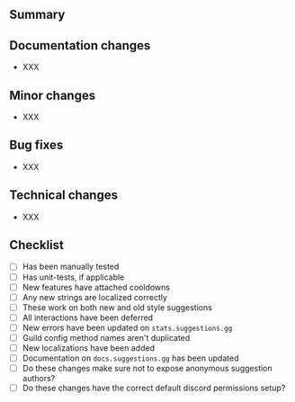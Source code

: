 ## Summary
<!-- What is this pull request for? -->
<!-- If this is not a version PR, remove the following -->
## Documentation changes

- XXX

## Minor changes

- XXX

## Bug fixes

- XXX

## Technical changes

- XXX

<!-- Delete to here -->

## Checklist


- [ ] Has been manually tested
- [ ] Has unit-tests, if applicable
- [ ] New features have attached cooldowns
- [ ] Any new strings are localized correctly
- [ ] These work on both new and old style suggestions
- [ ] All interactions have been deferred 
- [ ] New errors have been updated on ``stats.suggestions.gg``
- [ ] Guild config method names aren't duplicated
- [ ] New localizations have been added
- [ ] Documentation on ``docs.suggestions.gg`` has been updated
- [ ] Do these changes make sure not to expose anonymous suggestion authors?
- [ ] Do these changes have the correct default discord permissions setup?
